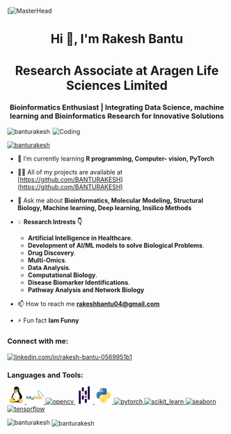 [![MasterHead](https://t4.ftcdn.net/jpg/05/06/70/67/240_F_506706712_Z4vzx7zBUgtVr1hC5FkYBwFP3Y6sDbmC.jpg)
<h1 align="center">Hi 👋, I'm Rakesh Bantu</h1>
<h1 align="center">Research Associate at Aragen Life Sciences Limited</h1>
<h3 align="center">Bioinformatics Enthusiast | Integrating Data Science, machine learning and Bioinformatics Research for Innovative Solutions</h3>
<img align="right" alt="Coding" width="400" src="https://structuralbioinformatician.files.wordpress.com/2013/03/1ece.gif">

<p align="left"> <img src="https://komarev.com/ghpvc/?username=banturakesh&label=Profile%20views&color=0e75b6&style=flat" alt="banturakesh" /> </p>

<p align="left"> <a href="https://github.com/ryo-ma/github-profile-trophy"><img src="https://github-profile-trophy.vercel.app/?username=banturakesh" alt="banturakesh" /></a> </p>

- 🌱 I’m currently learning **R programming, Computer- vision, PyTorch**

- 👨‍💻 All of my projects are available at [https://github.com/BANTURAKESH](https://github.com/BANTURAKESH)

- 💬 Ask me about **Bioinformatics, Molecular Modeling, Structural Biology, Machine learning, Deep learning, Insilico Methods**

- 💡 **Research Intrests 👇**
  
     - **Artificial Intelligence in Healthcare**. 
     - **Development of AI/ML models to solve Biological Problems**. 
     - **Drug Discovery**. 
     - **Multi-Omics**. 
     - **Data Analysis**. 
     - **Computational Biology**. 
     - **Disease Biomarker Identifications**. 
     - **Pathway Analysis and Network Biology**

- 📫 How to reach me **rakeshbantu04@gmail.com**

- ⚡ Fun fact **Iam Funny**

<h3 align="left">Connect with me:</h3>
<p align="left">
<a href="https://linkedin.com/in/linkedin.com/in/rakesh-bantu-0569951b1" target="blank"><img align="center" src="https://raw.githubusercontent.com/rahuldkjain/github-profile-readme-generator/master/src/images/icons/Social/linked-in-alt.svg" alt="linkedin.com/in/rakesh-bantu-0569951b1" height="30" width="40" /></a>
</p>

<h3 align="left">Languages and Tools:</h3>
<p align="left"> <a href="https://www.linux.org/" target="_blank" rel="noreferrer"> <img src="https://raw.githubusercontent.com/devicons/devicon/master/icons/linux/linux-original.svg" alt="linux" width="40" height="40"/> </a> <a href="https://www.mysql.com/" target="_blank" rel="noreferrer"> <img src="https://raw.githubusercontent.com/devicons/devicon/master/icons/mysql/mysql-original-wordmark.svg" alt="mysql" width="40" height="40"/> </a> <a href="https://opencv.org/" target="_blank" rel="noreferrer"> <img src="https://www.vectorlogo.zone/logos/opencv/opencv-icon.svg" alt="opencv" width="40" height="40"/> </a> <a href="https://pandas.pydata.org/" target="_blank" rel="noreferrer"> <img src="https://raw.githubusercontent.com/devicons/devicon/2ae2a900d2f041da66e950e4d48052658d850630/icons/pandas/pandas-original.svg" alt="pandas" width="40" height="40"/> </a> <a href="https://www.python.org" target="_blank" rel="noreferrer"> <img src="https://raw.githubusercontent.com/devicons/devicon/master/icons/python/python-original.svg" alt="python" width="40" height="40"/> </a> <a href="https://pytorch.org/" target="_blank" rel="noreferrer"> <img src="https://www.vectorlogo.zone/logos/pytorch/pytorch-icon.svg" alt="pytorch" width="40" height="40"/> </a> <a href="https://scikit-learn.org/" target="_blank" rel="noreferrer"> <img src="https://upload.wikimedia.org/wikipedia/commons/0/05/Scikit_learn_logo_small.svg" alt="scikit_learn" width="40" height="40"/> </a> <a href="https://seaborn.pydata.org/" target="_blank" rel="noreferrer"> <img src="https://seaborn.pydata.org/_images/logo-mark-lightbg.svg" alt="seaborn" width="40" height="40"/> </a> <a href="https://www.tensorflow.org" target="_blank" rel="noreferrer"> <img src="https://www.vectorlogo.zone/logos/tensorflow/tensorflow-icon.svg" alt="tensorflow" width="40" height="40"/> </a> </p>

<p><img align="left" src="https://github-readme-stats.vercel.app/api/top-langs?username=banturakesh&show_icons=true&locale=en&layout=compact" alt="banturakesh" /></p>

<p>&nbsp;<img align="center" src="https://github-readme-stats.vercel.app/api?username=banturakesh&show_icons=true&locale=en" alt="banturakesh" /></p>
